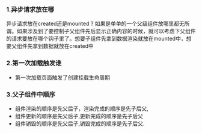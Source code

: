 ### 1.异步请求放在哪
异步请求放在created还是mounted ?
如果是单单的一个父级组件放哪里都无所谓。如果涉及到了要控制子父组件先后显示正确内容的时候，就可以考虑下父组件的请求要放在哪个钩子里了。想要子组件先拿到数据渲染就放在mounted中，想要父组件先拿到数据就放在created中

### 2.第一次加载触发谁
- 第一次加载页面触发了创建挂载生命周期


### 3.父子组件中顺序
- 组件渲染的顺序是先父后子，渲染完成的顺序是先子后父,
- 组件更新的顺序是先父后子,更新完成的顺序是先子后父
- 组件销毁的顺序是先父后子,销毁完成的顺序是先子后父.